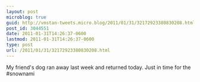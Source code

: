```yaml
---
layout: post
microblog: true
guid: http://vmstan-tweets.micro.blog/2011/01/31/32172923380830208.html
post_id: 3044551
date: 2011-01-31T14:26:37-0600
lastmod: 2011-01-31T14:26:37-0600
type: post
url: /2011/01/31/32172923380830208.html
---
```

My friend's dog ran away last week and returned today. Just in time for the #snownami
